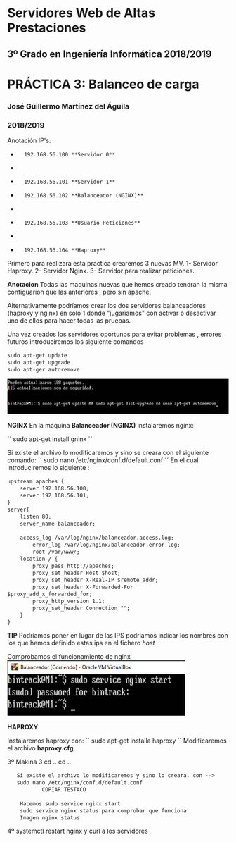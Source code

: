 Servidores Web de Altas Prestaciones
====================================
3º Grado en Ingeniería Informática 2018/2019
--------------------------------------------


# PRÁCTICA 3: Balanceo de carga
### José Guillermo Martínez del Águila
### 2018/2019


Anotación IP's:
-       192.168.56.100 **Servidor 0**
-       
-       192.168.56.101 **Servidor 1**
  
-       192.168.56.102 **Balanceador (NGINX)**
-       
-       192.168.56.103 **Usuario Peticiones**
-       
-       192.168.56.104 **Haproxy**
  
Primero para realizara esta practica crearemos 3 nuevas MV.
        1- Servidor Haproxy. 
        2- Servidor Nginx.
        3- Servidor para realizar peticiones.

**Anotacion** Todas las maquinas nuevas que hemos creado tendran la misma configuarión que las anteriores , pero sin apache.

Alternativamente podríamos crear los dos servidores balanceadores (haproxy y nginx) en solo 1 donde "jugariamos" con activar o desactivar uno de ellos para hacer todas las pruebas.

Una vez creados los servidores oportunos para evitar problemas , errores futuros introduciremos los siguiente comandos

```
sudo apt-get update
sudo apt-get upgrade
sudo apt-ger autoremove
```
![Preparación](https://github.com/BinTRack/SWAP-/blob/master/Practica%203/Preparacion%20maquina%203.PNG)

**NGINX**
En la maquina **Balanceador (NGINX)** instalaremos nginx:

´´
sudo apt-get install gninx
´´

Si existe el archivo lo modificaremos y sino se creara con el siguiente comando:
´´
sudo nano /etc/nginx/conf.d/default.conf
´´
En el cual introduciremos lo siguiente :
```
upstream apaches {
	server 192.168.56.100;
	server 192.168.56.101;
}
server{
	listen 80;
	server_name balanceador;

	access_log /var/log/nginx/balanceador.access.log;
        error_log /var/log/nginx/balanceador.error.log; 
        root /var/www/;
	location / {
		proxy_pass http://apaches;
		proxy_set_header Host $host;
		proxy_set_header X-Real-IP $remote_addr;
		proxy_set_header X-Forwarded-For 	$proxy_add_x_forwarded_for;
		proxy_http_version 1.1;
		proxy_set_header Connection "";
	}
}

```
**TIP** Podríamos poner en lugar de las IPS  podríamos indicar los nombres con los que hemos definido estas ips en el fichero *host*

Comprobamos el funcionamiento de nginx ![TestNginx](https://github.com/BinTRack/SWAP-/blob/master/Practica%203/Test%20nginx.PNG)

**HAPROXY**

Instalaremos haproxy con:
´´
sudo apt-get installa haproxy
´´
Modificaremos el archivo **haproxy.cfg**, 


3º Makina 3
       cd ..
       cd ..

       Si existe el archivo lo modificaremos y sino lo creara. con -->
       sudo nano /etc/nginx/conf.d/default.conf
               COPIAR TESTACO

        Hacemos sudo service nginx start
        sudo service nginx status para comprobar que funciona 
        Imagen nginx status
4º systemctl restart nginx y curl a los servidores

 
